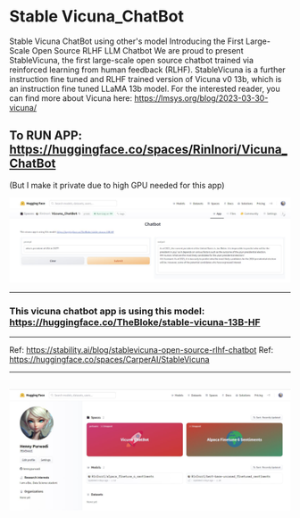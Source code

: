 # Stable Vicuna_ChatBot
Stable Vicuna ChatBot using other's model
Introducing the First Large-Scale Open Source RLHF LLM Chatbot
We are proud to present StableVicuna, the first large-scale open source chatbot trained via reinforced learning from human feedback (RLHF). StableVicuna is a further instruction fine tuned and RLHF trained version of Vicuna v0 13b, which is an instruction fine tuned LLaMA 13b model. For the interested reader, you can find more about Vicuna here: https://lmsys.org/blog/2023-03-30-vicuna/

## To RUN APP: https://huggingface.co/spaces/RinInori/Vicuna_ChatBot

(But I make it private due to high GPU needed for this app)

![Image description](https://github.com/hennypurwadi/Vicuna_ChatBot/blob/main/Vicuna_app_answer.jpg?raw=true)

------
### This vicuna chatbot app is using this model: https://huggingface.co/TheBloke/stable-vicuna-13B-HF

-----

Ref: https://stability.ai/blog/stablevicuna-open-source-rlhf-chatbot
Ref: https://huggingface.co/spaces/CarperAI/StableVicuna

---
![Image description](https://github.com/hennypurwadi/Vicuna_ChatBot/blob/main/vicunaspace.jpg?raw=true)
---



